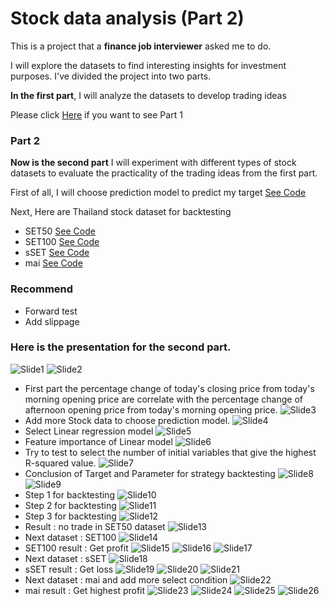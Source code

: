 # Stock data analysis (Part 2)

This is a project that a **finance job interviewer** asked me to do. 

I will explore the datasets to find interesting insights for investment purposes. I've divided the project into two parts. 

**In the first part**, I will analyze the datasets to develop trading ideas

Please click [Here](https://github.com/golfung/Investment/tree/main/Stock_data_analysis_part_1) if you want to see Part 1

### Part 2

**Now is the second part** I will experiment with different types of stock datasets to evaluate the practicality of the trading ideas from the first part.

First of all, I will choose prediction model to predict my target [See Code](https://github.com/golfung/Investment/blob/main/Stock_data_analysis_part_2/Stock%20data%20ver2.ipynb)

Next, Here are Thailand stock dataset for backtesting
- SET50 [See Code](https://github.com/golfung/Investment/blob/main/Stock_data_analysis_part_2/Stock%20data%20SET50.ipynb)
- SET100 [See Code](https://github.com/golfung/Investment/blob/main/Stock_data_analysis_part_2/Stock%20data%20SET100.ipynb)
- sSET [See Code](https://github.com/golfung/Investment/blob/main/Stock_data_analysis_part_2/Stock%20data%20sSET.ipynb)
- mai [See Code](https://github.com/golfung/Investment/blob/main/Stock_data_analysis_part_2/Stock%20data%20mai.ipynb)

### Recommend
- Forward test
- Add slippage

### Here is the presentation for the second part.

![Slide1](https://user-images.githubusercontent.com/77894515/232231512-1c340881-fcad-4cbc-a1e1-f019d4880bce.PNG)
![Slide2](https://user-images.githubusercontent.com/77894515/232231522-dbf7e997-6cdb-4338-848a-6e84f2a7db4d.PNG)
- First part the percentage change of today's closing price from today's morning opening price are correlate with the percentage change of afternoon opening price from today's morning opening price.
![Slide3](https://user-images.githubusercontent.com/77894515/232231526-cc25e072-d129-421a-917c-ed18f4e5e397.PNG)
- Add more Stock data to choose prediction model.
![Slide4](https://user-images.githubusercontent.com/77894515/232231532-1367b391-21ab-46ce-9369-093f6e90c754.PNG)
- Select Linear regression model
![Slide5](https://user-images.githubusercontent.com/77894515/232231536-0489f849-d831-4a74-8435-7dce7a246050.PNG)
- Feature importance of Linear model
![Slide6](https://user-images.githubusercontent.com/77894515/232231539-b0e10a21-8961-4b00-a268-976e3ca02284.PNG)
- Try to test to select the number of initial variables that give the highest R-squared value.
![Slide7](https://user-images.githubusercontent.com/77894515/232231543-0b92f8c7-f7c5-42aa-8e92-755ea7a258c7.PNG)
- Conclusion of Target and Parameter for strategy backtesting
![Slide8](https://user-images.githubusercontent.com/77894515/232231547-d3171043-cfdf-4351-8474-fb7714759938.PNG)
![Slide9](https://user-images.githubusercontent.com/77894515/232231550-c6f1de80-8f45-43db-b70b-b465deac29fb.PNG)
- Step 1 for backtesting
![Slide10](https://user-images.githubusercontent.com/77894515/232231553-0cba0e0d-a817-4605-886e-97667bfb5227.PNG)
- Step 2 for backtesting
![Slide11](https://user-images.githubusercontent.com/77894515/232231556-c76970e0-0632-4e58-9324-c3c5f1076b90.PNG)
- Step 3 for backtesting
![Slide12](https://user-images.githubusercontent.com/77894515/232231561-2d031f57-7ba4-4d79-8e8e-9557f901fdce.PNG)
- Result : no trade in SET50 dataset
![Slide13](https://user-images.githubusercontent.com/77894515/232231565-50600a8d-877b-431d-a27a-1cb93d4bcf62.PNG)
- Next dataset : SET100
![Slide14](https://user-images.githubusercontent.com/77894515/232231570-52bc931b-6821-44d1-90de-7cbaa9584a50.PNG)
- SET100 result : Get profit
![Slide15](https://user-images.githubusercontent.com/77894515/232231574-9f71cbfc-cf29-48ac-b533-efbe4bfcaca1.PNG)
![Slide16](https://user-images.githubusercontent.com/77894515/232231577-97b7142e-3f4b-4fef-bbf0-47fc3dcb4feb.PNG)
![Slide17](https://user-images.githubusercontent.com/77894515/232231580-f2d2dd09-da52-4418-9066-3938752e5a1a.PNG)
- Next dataset : sSET
![Slide18](https://user-images.githubusercontent.com/77894515/232231584-fc84413d-81b0-41b4-8a72-7c182e096cb5.PNG)
- sSET result : Get loss
![Slide19](https://user-images.githubusercontent.com/77894515/232231589-ddcbcb9d-5ff1-4db3-beb8-74fcbb439c69.PNG)
![Slide20](https://user-images.githubusercontent.com/77894515/232231592-5ed52832-3c4f-4da3-8a88-98ec2cd71013.PNG)
![Slide21](https://user-images.githubusercontent.com/77894515/232231596-b85c99a5-1585-49c1-87d6-c53bba8d2ff8.PNG)
- Next dataset : mai and add more select condition
![Slide22](https://user-images.githubusercontent.com/77894515/232231600-a969c5a4-bac9-465b-8b84-33e9ccd7a9e3.PNG)
- mai result : Get highest profit
![Slide23](https://user-images.githubusercontent.com/77894515/232231603-8686b5c8-0ad3-41cf-bea3-07eef707037d.PNG)
![Slide24](https://user-images.githubusercontent.com/77894515/232231607-811fba15-cccd-4e0c-b72a-2f271c7ea9b2.PNG)
![Slide25](https://user-images.githubusercontent.com/77894515/232231611-3129bf30-858f-4a01-9414-456d916c4946.PNG)
![Slide26](https://user-images.githubusercontent.com/77894515/232231614-b4957a03-1d5d-43ef-b405-b14e00bce490.PNG)
